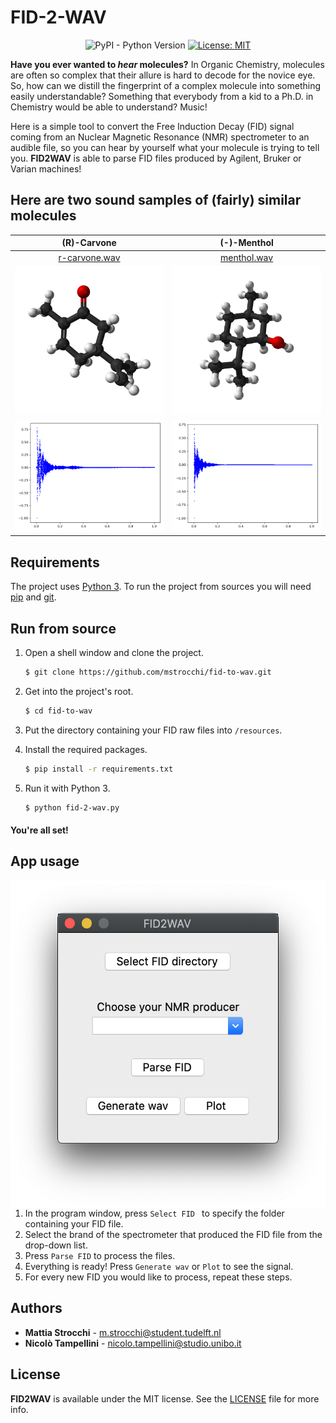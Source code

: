 # FID-2-WAV

<div align="center">

![PyPI - Python Version](https://img.shields.io/pypi/pyversions/matplotlib)
[![License: MIT](https://img.shields.io/badge/License-MIT-yellow.svg)](https://opensource.org/licenses/MIT)

</div>

**Have you ever wanted to _hear_ molecules?** In Organic Chemistry, molecules are often so complex that their allure is hard to decode for the novice eye. So, how can we distill the fingerprint of a complex molecule into something easily understandable? Something that everybody from a kid to a Ph.D. in Chemistry would be able to understand? Music!



Here is a simple tool to convert the Free Induction Decay (FID) signal coming from an Nuclear Magnetic Resonance (NMR) spectrometer to an audible file, so you can hear by yourself what your molecule is trying to tell you.
**FID2WAV** is able to parse FID files produced by Agilent, Bruker or Varian machines! 

## Here are two sound samples of (fairly) similar molecules 

| **(R)-Carvone** | **(-)-Menthol** |
:------------:|:-----------:|
[r-carvone.wav](https://soundcloud.com/user-821418598/r-carvone) | [menthol.wav](https://soundcloud.com/user-821418598/menthol) 
![](resources/images/carvone.png) | ![](resources/images/menthol.png)
![](resources/images/carvone-plot.png) | ![](resources/images/menthol-plot.png)


## Requirements

The project uses [Python 3](https://www.python.org/downloads/).
To run the project from sources you will need [pip](https://pip.pypa.io/en/stable/installing/) 
and [git](https://git-scm.com/book/en/v2/Getting-Started-Installing-Git).

## Run from source

1) Open a shell window and clone the project.
    ```bash
    $ git clone https://github.com/mstrocchi/fid-to-wav.git
    ```

2) Get into the project's root.
    ```bash
    $ cd fid-to-wav
    ``` 

3) Put the directory containing your FID raw files into `/resources`.

4) Install the required packages.
    ```bash
    $ pip install -r requirements.txt 
    ``` 

5) Run it with Python 3.
    ```bash
    $ python fid-2-wav.py
    ```
   
#### You're all set!

## App usage

<img src="https://github.com/mstrocchi/fid-to-wav/blob/update-readme/resources/images/fid-2-wav.png?raw=true" alt="FID2WAV" align="right" width="521" height="524" />

1) In the program window, press `Select FID ` to specify the folder containing your FID file.
2) Select the brand of the spectrometer that produced the FID file from the drop-down list.
3) Press `Parse FID` to process the files.
4) Everything is ready! Press `Generate wav` or `Plot` to see the signal.
5) For every new FID you would like to process, repeat these steps.

## Authors

- **Mattia Strocchi** - [m.strocchi@student.tudelft.nl](mailto:m.strocchi@student.tudelft.nl) 
- **Nicolò Tampellini** - [nicolo.tampellini@studio.unibo.it](mailto:nicolo.tampellini@studio.unibo.it) 

## License

**FID2WAV** is available under the MIT license. See the [LICENSE](https://github.com/mstrocchi/fid-to-wav/blob/master/LICENSE.md) file for more info.
